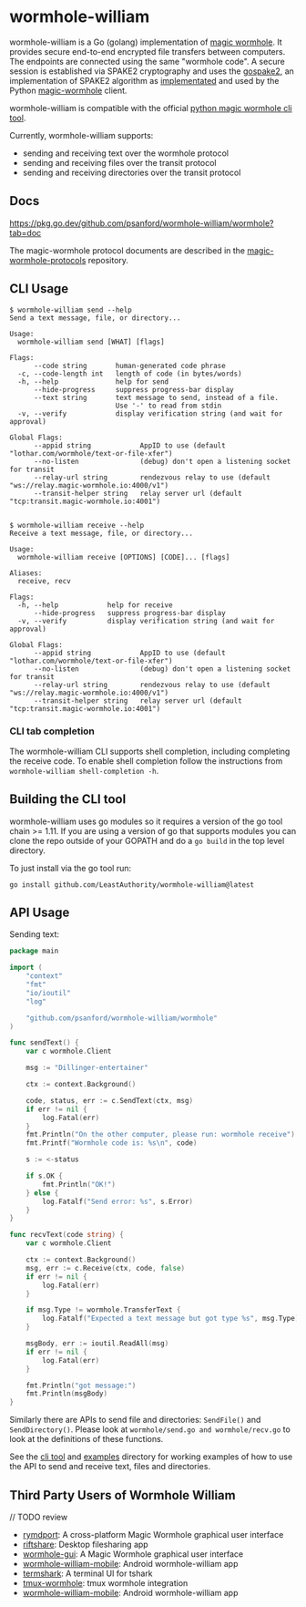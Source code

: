 # wormhole-william

wormhole-william is a Go (golang) implementation of [magic wormhole](https://magic-wormhole.readthedocs.io/en/latest/). It provides secure end-to-end encrypted file transfers between computers. The endpoints are connected using the same "wormhole code". A secure session is established via SPAKE2 cryptography and uses the [gospake2](https://salsa.debian.org/vasudev/gospake2), an implementation of SPAKE2 algorithm as [implementated](https://github.com/warner/python-spake2) and used by the Python [magic-wormhole](https://github.com/magic-wormhole/magic-wormhole) client. 

wormhole-william is compatible with the official [python magic wormhole cli tool](https://github.com/warner/magic-wormhole).

Currently, wormhole-william supports:
- sending and receiving text over the wormhole protocol
- sending and receiving files over the transit protocol
- sending and receiving directories over the transit protocol

## Docs

https://pkg.go.dev/github.com/psanford/wormhole-william/wormhole?tab=doc

The magic-wormhole protocol documents are described in the [magic-wormhole-protocols](https://github.com/magic-wormhole/magic-wormhole-protocols) repository.

## CLI Usage

```
$ wormhole-william send --help
Send a text message, file, or directory...

Usage:
  wormhole-william send [WHAT] [flags]

Flags:
      --code string       human-generated code phrase
  -c, --code-length int   length of code (in bytes/words)
  -h, --help              help for send
      --hide-progress     suppress progress-bar display
      --text string       text message to send, instead of a file.
                          Use '-' to read from stdin
  -v, --verify            display verification string (and wait for approval)

Global Flags:
      --appid string            AppID to use (default "lothar.com/wormhole/text-or-file-xfer")
      --no-listen               (debug) don't open a listening socket for transit
      --relay-url string        rendezvous relay to use (default "ws://relay.magic-wormhole.io:4000/v1")
      --transit-helper string   relay server url (default "tcp:transit.magic-wormhole.io:4001")


$ wormhole-william receive --help
Receive a text message, file, or directory...

Usage:
  wormhole-william receive [OPTIONS] [CODE]... [flags]

Aliases:
  receive, recv

Flags:
  -h, --help            help for receive
      --hide-progress   suppress progress-bar display
  -v, --verify          display verification string (and wait for approval)

Global Flags:
      --appid string            AppID to use (default "lothar.com/wormhole/text-or-file-xfer")
      --no-listen               (debug) don't open a listening socket for transit
      --relay-url string        rendezvous relay to use (default "ws://relay.magic-wormhole.io:4000/v1")
      --transit-helper string   relay server url (default "tcp:transit.magic-wormhole.io:4001")

```

### CLI tab completion

The wormhole-william CLI supports shell completion, including completing the receive code.
To enable shell completion follow the instructions from `wormhole-william shell-completion -h`.


## Building the CLI tool

wormhole-william uses go modules so it requires a version of the go tool chain >= 1.11. If you are using a version of go that supports modules you can clone the repo outside of your GOPATH and do a `go build` in the top level directory.

To just install via the go tool run:

```
go install github.com/LeastAuthority/wormhole-william@latest
```

## API Usage

Sending text:

```go
package main

import (
	"context"
	"fmt"
	"io/ioutil"
	"log"

	"github.com/psanford/wormhole-william/wormhole"
)

func sendText() {
	var c wormhole.Client

	msg := "Dillinger-entertainer"

	ctx := context.Background()

	code, status, err := c.SendText(ctx, msg)
	if err != nil {
		log.Fatal(err)
	}
	fmt.Println("On the other computer, please run: wormhole receive")
	fmt.Printf("Wormhole code is: %s\n", code)

	s := <-status

	if s.OK {
		fmt.Println("OK!")
	} else {
		log.Fatalf("Send error: %s", s.Error)
	}
}

func recvText(code string) {
	var c wormhole.Client

	ctx := context.Background()
	msg, err := c.Receive(ctx, code, false)
	if err != nil {
		log.Fatal(err)
	}

	if msg.Type != wormhole.TransferText {
		log.Fatalf("Expected a text message but got type %s", msg.Type)
	}

	msgBody, err := ioutil.ReadAll(msg)
	if err != nil {
		log.Fatal(err)
	}

	fmt.Println("got message:")
	fmt.Println(msgBody)
}
```

Similarly there are APIs to send file and directories: `SendFile()`
and `SendDirectory()`. Please look at `wormhole/send.go and
wormhole/recv.go` to look at the definitions of these functions.

See the [cli tool](https://github.com/psanford/wormhole-william/tree/master/cmd) and [examples](https://github.com/psanford/wormhole-william/tree/master/examples) directory for working examples of how to use the API to send and receive text, files and directories.

## Third Party Users of Wormhole William
  // TODO review
- [rymdport](https://github.com/Jacalz/rymdport): A cross-platform Magic Wormhole graphical user interface
- [riftshare](https://github.com/achhabra2/riftshare): Desktop filesharing app
- [wormhole-gui](https://github.com/Jacalz/wormhole-gui): A Magic Wormhole graphical user interface
- [wormhole-william-mobile](https://github.com/psanford/wormhole-william-mobile): Android wormhole-william app
- [termshark](https://github.com/gcla/termshark): A terminal UI for tshark
- [tmux-wormhole](https://github.com/gcla/tmux-wormhole): tmux wormhole integration
- [wormhole-william-mobile](https://github.com/psanford/wormhole-william-mobile): Android wormhole-william app
